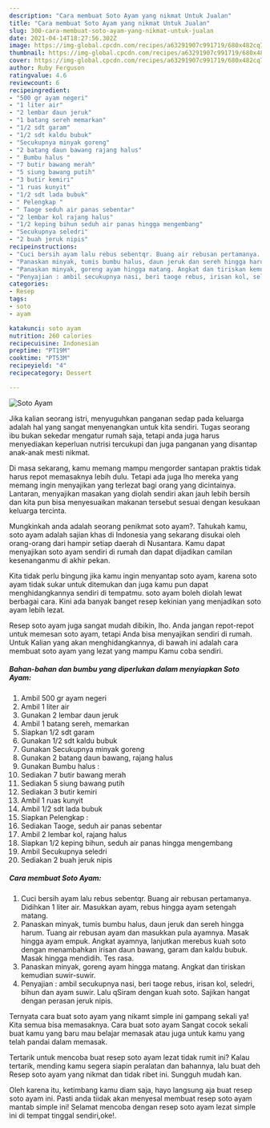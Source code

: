 ```yaml
---
description: "Cara membuat Soto Ayam yang nikmat Untuk Jualan"
title: "Cara membuat Soto Ayam yang nikmat Untuk Jualan"
slug: 300-cara-membuat-soto-ayam-yang-nikmat-untuk-jualan
date: 2021-04-14T18:27:56.302Z
image: https://img-global.cpcdn.com/recipes/a63291907c991719/680x482cq70/soto-ayam-foto-resep-utama.jpg
thumbnail: https://img-global.cpcdn.com/recipes/a63291907c991719/680x482cq70/soto-ayam-foto-resep-utama.jpg
cover: https://img-global.cpcdn.com/recipes/a63291907c991719/680x482cq70/soto-ayam-foto-resep-utama.jpg
author: Ruby Ferguson
ratingvalue: 4.6
reviewcount: 6
recipeingredient:
- "500 gr ayam negeri"
- "1 liter air"
- "2 lembar daun jeruk"
- "1 batang sereh memarkan"
- "1/2 sdt garam"
- "1/2 sdt kaldu bubuk"
- "Secukupnya minyak goreng"
- "2 batang daun bawang rajang halus"
- " Bumbu halus "
- "7 butir bawang merah"
- "5 siung bawang putih"
- "3 butir kemiri"
- "1 ruas kunyit"
- "1/2 sdt lada bubuk"
- " Pelengkap "
- " Taoge seduh air panas sebentar"
- "2 lembar kol rajang halus"
- "1/2 keping bihun seduh air panas hingga mengembang"
- "Secukupnya seledri"
- "2 buah jeruk nipis"
recipeinstructions:
- "Cuci bersih ayam lalu rebus sebentqr. Buang air rebusan pertamanya. Didihkan 1 liter air. Masukkan ayam, rebus hingga ayam setengah matang."
- "Panaskan minyak, tumis bumbu halus, daun jeruk dan sereh hingga harum. Tuang air rebusan ayam dan masukkan pula ayamnya. Masak hingga ayam empuk. Angkat ayamnya, lanjutkan merebus kuah soto dengan menambahkan irisan daun bawang, garam dan kaldu bubuk. Masak hingga mendidih. Tes rasa."
- "Panaskan minyak, goreng ayam hingga matang. Angkat dan tiriskan kemudian suwir-suwir."
- "Penyajian : ambil secukupnya nasi, beri taoge rebus, irisan kol, seledri, bihun dan ayam suwir. Lalu qSiram dengan kuah soto. Sajikan hangat dengan perasan jeruk nipis."
categories:
- Resep
tags:
- soto
- ayam

katakunci: soto ayam 
nutrition: 260 calories
recipecuisine: Indonesian
preptime: "PT19M"
cooktime: "PT53M"
recipeyield: "4"
recipecategory: Dessert

---
```



![Soto Ayam](https://img-global.cpcdn.com/recipes/a63291907c991719/680x482cq70/soto-ayam-foto-resep-utama.jpg)

Jika kalian seorang istri, menyuguhkan panganan sedap pada keluarga adalah hal yang sangat menyenangkan untuk kita sendiri. Tugas seorang ibu bukan sekedar mengatur rumah saja, tetapi anda juga harus menyediakan keperluan nutrisi tercukupi dan juga panganan yang disantap anak-anak mesti nikmat.

Di masa  sekarang, kamu memang mampu mengorder santapan praktis tidak harus repot memasaknya lebih dulu. Tetapi ada juga lho mereka yang memang ingin menyajikan yang terlezat bagi orang yang dicintainya. Lantaran, menyajikan masakan yang diolah sendiri akan jauh lebih bersih dan kita pun bisa menyesuaikan makanan tersebut sesuai dengan kesukaan keluarga tercinta. 



Mungkinkah anda adalah seorang penikmat soto ayam?. Tahukah kamu, soto ayam adalah sajian khas di Indonesia yang sekarang disukai oleh orang-orang dari hampir setiap daerah di Nusantara. Kamu dapat menyajikan soto ayam sendiri di rumah dan dapat dijadikan camilan kesenanganmu di akhir pekan.

Kita tidak perlu bingung jika kamu ingin menyantap soto ayam, karena soto ayam tidak sukar untuk ditemukan dan juga kamu pun dapat menghidangkannya sendiri di tempatmu. soto ayam boleh diolah lewat berbagai cara. Kini ada banyak banget resep kekinian yang menjadikan soto ayam lebih lezat.

Resep soto ayam juga sangat mudah dibikin, lho. Anda jangan repot-repot untuk memesan soto ayam, tetapi Anda bisa menyajikan sendiri di rumah. Untuk Kalian yang akan menghidangkannya, di bawah ini adalah cara membuat soto ayam yang lezat yang mampu Kamu coba sendiri.

<!--inarticleads1-->

##### Bahan-bahan dan bumbu yang diperlukan dalam menyiapkan Soto Ayam:

1. Ambil 500 gr ayam negeri
1. Ambil 1 liter air
1. Gunakan 2 lembar daun jeruk
1. Ambil 1 batang sereh, memarkan
1. Siapkan 1/2 sdt garam
1. Gunakan 1/2 sdt kaldu bubuk
1. Gunakan Secukupnya minyak goreng
1. Gunakan 2 batang daun bawang, rajang halus
1. Gunakan  Bumbu halus :
1. Sediakan 7 butir bawang merah
1. Sediakan 5 siung bawang putih
1. Sediakan 3 butir kemiri
1. Ambil 1 ruas kunyit
1. Ambil 1/2 sdt lada bubuk
1. Siapkan  Pelengkap :
1. Sediakan  Taoge, seduh air panas sebentar
1. Ambil 2 lembar kol, rajang halus
1. Siapkan 1/2 keping bihun, seduh air panas hingga mengembang
1. Ambil Secukupnya seledri
1. Sediakan 2 buah jeruk nipis




<!--inarticleads2-->

##### Cara membuat Soto Ayam:

1. Cuci bersih ayam lalu rebus sebentqr. Buang air rebusan pertamanya. Didihkan 1 liter air. Masukkan ayam, rebus hingga ayam setengah matang.
1. Panaskan minyak, tumis bumbu halus, daun jeruk dan sereh hingga harum. Tuang air rebusan ayam dan masukkan pula ayamnya. Masak hingga ayam empuk. Angkat ayamnya, lanjutkan merebus kuah soto dengan menambahkan irisan daun bawang, garam dan kaldu bubuk. Masak hingga mendidih. Tes rasa.
1. Panaskan minyak, goreng ayam hingga matang. Angkat dan tiriskan kemudian suwir-suwir.
1. Penyajian : ambil secukupnya nasi, beri taoge rebus, irisan kol, seledri, bihun dan ayam suwir. Lalu qSiram dengan kuah soto. Sajikan hangat dengan perasan jeruk nipis.




Ternyata cara buat soto ayam yang nikamt simple ini gampang sekali ya! Kita semua bisa memasaknya. Cara buat soto ayam Sangat cocok sekali buat kamu yang baru mau belajar memasak atau juga untuk kamu yang telah pandai dalam memasak.

Tertarik untuk mencoba buat resep soto ayam lezat tidak rumit ini? Kalau tertarik, mending kamu segera siapin peralatan dan bahannya, lalu buat deh Resep soto ayam yang nikmat dan tidak ribet ini. Sungguh mudah kan. 

Oleh karena itu, ketimbang kamu diam saja, hayo langsung aja buat resep soto ayam ini. Pasti anda tiidak akan menyesal membuat resep soto ayam mantab simple ini! Selamat mencoba dengan resep soto ayam lezat simple ini di tempat tinggal sendiri,oke!.

